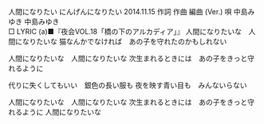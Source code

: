 人間になりたい
にんげんになりたい
2014.11.15
作詞  作曲  編曲 (Ver.)   唄
中島みゆき   中島みゆき        
□ LYRIC (a)■『夜会VOL.18「橋の下のアルカディア」』
人間になりたいな　人間になりたいな
猫なんかでなければ　あの子を守れたのかもしれない

人間になりたいな　人間になりたいな
次生まれるときには　あの子をきっと守れるように

代りに失くしてもいい　銀色の長い服も
夜を映す青い目も　みんないらない

人間になりたいな　人間になりたいな
次生まれるときには　あの子をきっと守れるように
人間になりたいな